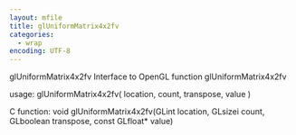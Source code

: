 ```yaml
---
layout: mfile
title: glUniformMatrix4x2fv
categories:
  - wrap
encoding: UTF-8
---
```


glUniformMatrix4x2fv  Interface to OpenGL function glUniformMatrix4x2fv

usage:  glUniformMatrix4x2fv( location, count, transpose, value )

C function:  void glUniformMatrix4x2fv(GLint location, GLsizei count, GLboolean transpose, const GLfloat\* value)